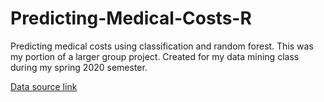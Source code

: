 # Predicting-Medical-Costs-R

Predicting medical costs using classification and random forest. This was my portion of a larger group project. Created for my data mining class during my spring 2020 semester. 

[Data source link](https://www.kaggle.com/mirichoi0218/insurance)
